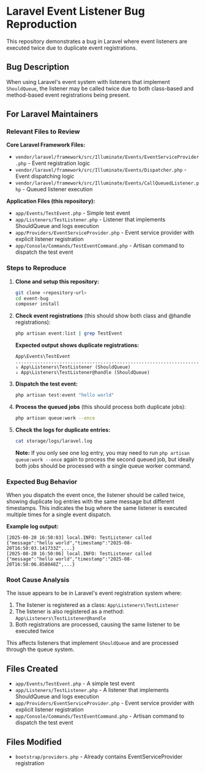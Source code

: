 # Laravel Event Listener Bug Reproduction

This repository demonstrates a bug in Laravel where event listeners are executed twice due to duplicate event registrations.

## Bug Description

When using Laravel's event system with listeners that implement `ShouldQueue`, the listener may be called twice due to both class-based and method-based event registrations being present.

## For Laravel Maintainers

### Relevant Files to Review

**Core Laravel Framework Files:**
- `vendor/laravel/framework/src/Illuminate/Events/EventServiceProvider.php` - Event registration logic
- `vendor/laravel/framework/src/Illuminate/Events/Dispatcher.php` - Event dispatching logic
- `vendor/laravel/framework/src/Illuminate/Events/CallQueuedListener.php` - Queued listener execution

**Application Files (this repository):**
- `app/Events/TestEvent.php` - Simple test event
- `app/Listeners/TestListener.php` - Listener that implements ShouldQueue and logs execution
- `app/Providers/EventServiceProvider.php` - Event service provider with explicit listener registration
- `app/Console/Commands/TestEventCommand.php` - Artisan command to dispatch the test event

### Steps to Reproduce

1. **Clone and setup this repository:**
   ```bash
   git clone <repository-url>
   cd event-bug
   composer install
   ```

2. **Check event registrations** (this should show both class and @handle registrations):
   ```bash
   php artisan event:list | grep TestEvent
   ```
   **Expected output shows duplicate registrations:**
   ```
   App\Events\TestEvent ...................................................................................
   ⇂ App\Listeners\TestListener (ShouldQueue)  
   ⇂ App\Listeners\TestListener@handle (ShouldQueue)  
   ```

3. **Dispatch the test event:**
   ```bash
   php artisan test:event "hello world"
   ```

4. **Process the queued jobs** (this should process both duplicate jobs):
   ```bash
   php artisan queue:work --once
   ```

5. **Check the logs for duplicate entries:**
   ```bash
   cat storage/logs/laravel.log
   ```
   
   **Note:** If you only see one log entry, you may need to run `php artisan queue:work --once` again to process the second queued job, but ideally both jobs should be processed with a single queue worker command.

### Expected Bug Behavior

When you dispatch the event once, the listener should be called twice, showing duplicate log entries with the same message but different timestamps. This indicates the bug where the same listener is executed multiple times for a single event dispatch.

**Example log output:**
```
[2025-08-20 16:50:03] local.INFO: TestListener called {"message":"hello world","timestamp":"2025-08-20T16:50:03.141733Z",...}
[2025-08-20 16:50:06] local.INFO: TestListener called {"message":"hello world","timestamp":"2025-08-20T16:50:06.858048Z",...}
```

### Root Cause Analysis

The issue appears to be in Laravel's event registration system where:
1. The listener is registered as a class: `App\Listeners\TestListener`
2. The listener is also registered as a method: `App\Listeners\TestListener@handle`
3. Both registrations are processed, causing the same listener to be executed twice

This affects listeners that implement `ShouldQueue` and are processed through the queue system.

## Files Created

- `app/Events/TestEvent.php` - A simple test event
- `app/Listeners/TestListener.php` - A listener that implements ShouldQueue and logs execution
- `app/Providers/EventServiceProvider.php` - Event service provider with explicit listener registration
- `app/Console/Commands/TestEventCommand.php` - Artisan command to dispatch the test event

## Files Modified

- `bootstrap/providers.php` - Already contains EventServiceProvider registration
